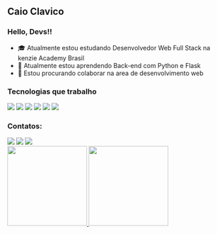 ## Caio Clavico
### Hello, Devs!!

- :mortar_board: Atualmente estou estudando Desenvolvedor Web Full Stack na kenzie Academy Brasil
- 🌱 Atualmente estou aprendendo Back-end com Python e Flask
- 👯 Estou procurando colaborar na area de desenvolvimento web

### Tecnologias que trabalho

<div>
  <img src="https://cdn.jsdelivr.net/gh/devicons/devicon/icons/javascript/javascript-original.svg" />
  <img src="https://cdn.jsdelivr.net/gh/devicons/devicon/icons/react/react-original-wordmark.svg" />
  <img src="https://cdn.jsdelivr.net/gh/devicons/devicon/icons/css3/css3-original-wordmark.svg" />
  <img src="https://cdn.jsdelivr.net/gh/devicons/devicon/icons/html5/html5-original-wordmark.svg" />
  <img src="https://cdn.jsdelivr.net/gh/devicons/devicon/icons/python/python-original-wordmark.svg" />
  <img src="https://cdn.jsdelivr.net/gh/devicons/devicon/icons/flask/flask-original-wordmark.svg" />
</div>

### Contatos:

<div>
  <a href="https://instagram.com/caioclavico" target="_blank"><img src="https://img.shields.io/badge/-Instagram-%23E4405F?style=for-the-badge&logo=instagram&logoColor=white" target="_blank"></a>
  <a href = "mailto:caiohclavico@gmail.com"><img src="https://img.shields.io/badge/Gmail-D14836?style=for-the-badge&logo=gmail&logoColor=white" target="_blank"></a>
  <a href="https://www.linkedin.com/in/caioclavico" target="_blank"><img src="https://img.shields.io/badge/-LinkedIn-%230077B5?style=for-the-badge&logo=linkedin&logoColor=white" target="_blank"></a>   
</div>

<div>
  <a href="https://github.com/caioclavico">
  <img height="180em" src="https://github-readme-stats.vercel.app/api/top-langs/?username=caioclavico&layout=compact&langs_count=7&theme=dracula"/>
  <img height="180em" src="https://github-readme-stats.vercel.app/api?username=caioclavico&show_icons=true&theme=dracula&include_all_commits=true&count_private=true"/>
</div>
